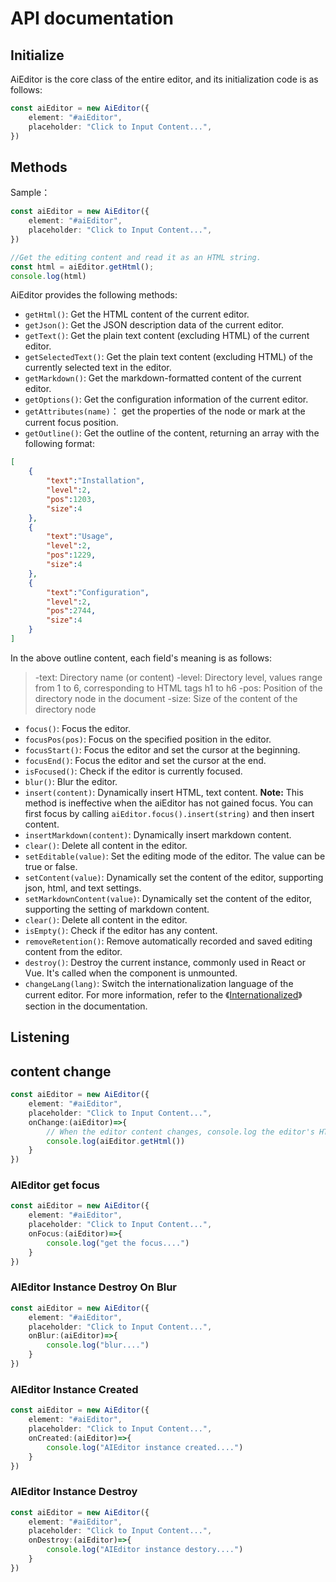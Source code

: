 # API documentation

## Initialize

AiEditor is the core class of the entire editor, and its initialization code is as follows:

```typescript
const aiEditor = new AiEditor({
    element: "#aiEditor",
    placeholder: "Click to Input Content...",
})
```

## Methods

Sample：

```typescript
const aiEditor = new AiEditor({
    element: "#aiEditor",
    placeholder: "Click to Input Content...",
})

//Get the editing content and read it as an HTML string.
const html = aiEditor.getHtml();
console.log(html)
```

AiEditor provides the following methods:

- `getHtml()`: Get the HTML content of the current editor.
- `getJson()`: Get the JSON description data of the current editor.
- `getText()`: Get the plain text content (excluding HTML) of the current editor.
- `getSelectedText()`: Get the plain text content (excluding HTML) of the currently selected text in the editor.
- `getMarkdown()`: Get the markdown-formatted content of the current editor.
- `getOptions()`: Get the configuration information of the current editor.
- `getAttributes(name)`： get the properties of the node or mark at the current focus position.
- `getOutline()`: Get the outline of the content, returning an array with the following format:

```json
[
    {
        "text":"Installation",
        "level":2,
        "pos":1203,
        "size":4
    },
    {
        "text":"Usage",
        "level":2,
        "pos":1229,
        "size":4
    },
    {
        "text":"Configuration",
        "level":2,
        "pos":2744,
        "size":4
    }
]
```


In the above outline content, each field's meaning is as follows:
> -text: Directory name (or content)
> -level: Directory level, values range from 1 to 6, corresponding to HTML tags h1 to h6
> -pos: Position of the directory node in the document
> -size: Size of the content of the directory node

- `focus()`: Focus the editor.
- `focusPos(pos)`: Focus on the specified position in the editor.
- `focusStart()`: Focus the editor and set the cursor at the beginning.
- `focusEnd()`: Focus the editor and set the cursor at the end.
- `isFocused()`: Check if the editor is currently focused.
- `blur()`: Blur the editor.
- `insert(content)`: Dynamically insert HTML, text content. **Note:** This method is ineffective when the aiEditor has not gained focus. You can first focus by calling `aiEditor.focus().insert(string)` and then insert content.
- `insertMarkdown(content)`: Dynamically insert markdown content.
- `clear()`: Delete all content in the editor.
- `setEditable(value)`: Set the editing mode of the editor. The value can be true or false.
- `setContent(value)`: Dynamically set the content of the editor, supporting json, html, and text settings.
- `setMarkdownContent(value)`: Dynamically set the content of the editor, supporting the setting of markdown content.
- `clear()`: Delete all content in the editor.
- `isEmpty()`: Check if the editor has any content.
- `removeRetention()`: Remove automatically recorded and saved editing content from the editor.
- `destroy()`: Destroy the current instance, commonly used in React or Vue. It's called when the component is unmounted.
- `changeLang(lang)`: Switch the internationalization language of the current editor. For more information, refer to the 《[Internationalized](../config/i18n.md)》 section in the documentation.


## Listening


## content change
```typescript
const aiEditor = new AiEditor({
    element: "#aiEditor",
    placeholder: "Click to Input Content...",
    onChange:(aiEditor)=>{
        // When the editor content changes, console.log the editor's HTML content...
        console.log(aiEditor.getHtml())
    }
})
```


### AIEditor get focus

```typescript
const aiEditor = new AiEditor({
    element: "#aiEditor",
    placeholder: "Click to Input Content...",
    onFocus:(aiEditor)=>{
        console.log("get the focus....")
    }
})
```

### AIEditor Instance Destroy On Blur

```typescript
const aiEditor = new AiEditor({
    element: "#aiEditor",
    placeholder: "Click to Input Content...",
    onBlur:(aiEditor)=>{
        console.log("blur....")
    }
})
```


### AIEditor Instance Created

```typescript
const aiEditor = new AiEditor({
    element: "#aiEditor",
    placeholder: "Click to Input Content...",
    onCreated:(aiEditor)=>{
        console.log("AIEditor instance created....")
    }
})
```

### AIEditor Instance Destroy

```typescript
const aiEditor = new AiEditor({
    element: "#aiEditor",
    placeholder: "Click to Input Content...",
    onDestroy:(aiEditor)=>{
        console.log("AIEditor instance destory....")
    }
})
```
